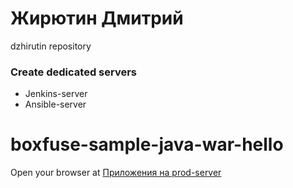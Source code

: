 # Жирютин Дмитрий
dzhirutin repository

### Create dedicated servers
- Jenkins-server
- Ansible-server


boxfuse-sample-java-war-hello
=============================
Open your browser at [Приложения на prod-server](http://your-ip-address:8083/hello-1.0)
